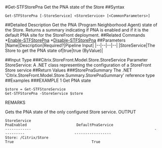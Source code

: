 #Get-STFStorePna
Get the PNA state of the Store
##Syntax
```Get-STFStorePna [-StoreService] <StoreService> [<CommonParameters>]
```
##Detailed Description
Get the PNA (Program Neighborhood Agent) state of the Store. Returns a summary indicating if PNA is enabled and if it is the default PNA site for the StoreFront deployment.
##Related Commands
*[Enable-STFStorePna](Enable-STFStorePna)
*[Disable-STFStorePna](Disable-STFStorePna)
##Parameters
|Name|Description|Required?|Pipeline Input||--|--|--|--||StoreService|The Store to get the PNA state of|true|true (ByValue)|##Input Type
###Citrix.StoreFront.Model.Store.StoreService
Parameter StoreService: A .NET class representing the configuration of a StoreFront Store service
##Return Values
###StorePnaSummary
The .NET 'Citrix.StoreFront.Model.Store.Summary.StorePnaSummary' reference type
##Examples
###EXAMPLE 1 Get PNA state
```$store = Get-STFStoreService
Get-STFStorePna -StoreService $store
```
REMARKS

Gets the PNA state of the only configured Store service.
OUTPUT
```StoreService                                                         PnaEnabled                       DefaultPnaService
------------                                                         ----------                       -----------------
Store: /Citrix/Store                                                       True                                    True
```
